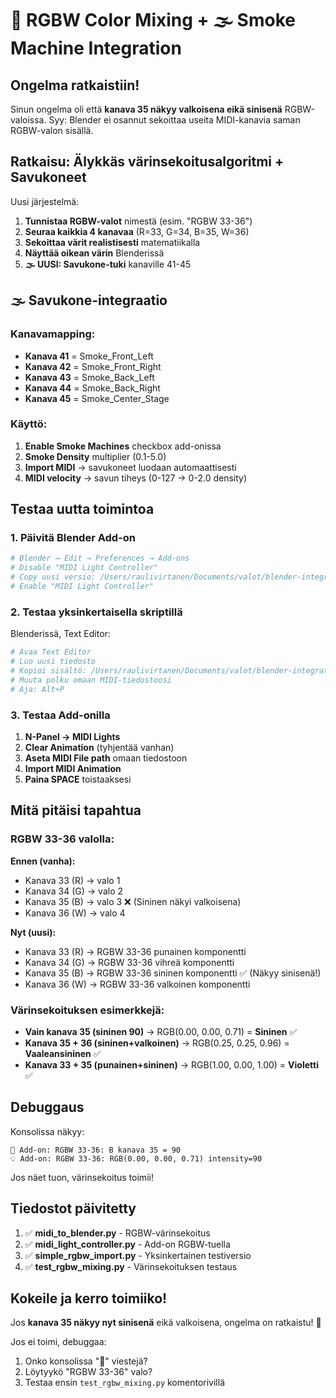 # 🎨 RGBW Color Mixing + 🌫️ Smoke Machine Integration

## Ongelma ratkaistiin! 

Sinun ongelma oli että **kanava 35 näkyy valkoisena eikä sinisenä** RGBW-valoissa. Syy: Blender ei osannut sekoittaa useita MIDI-kanavia saman RGBW-valon sisällä.

## Ratkaisu: Älykkäs värinsekoitusalgoritmi + Savukoneet

Uusi järjestelmä:
1. **Tunnistaa RGBW-valot** nimestä (esim. "RGBW 33-36")
2. **Seuraa kaikkia 4 kanavaa** (R=33, G=34, B=35, W=36)
3. **Sekoittaa värit realistisesti** matematiikalla
4. **Näyttää oikean värin** Blenderissä
5. **🌫️ UUSI: Savukone-tuki** kanaville 41-45

## 🌫️ Savukone-integraatio

### Kanavamapping:
- **Kanava 41** = Smoke_Front_Left
- **Kanava 42** = Smoke_Front_Right  
- **Kanava 43** = Smoke_Back_Left
- **Kanava 44** = Smoke_Back_Right
- **Kanava 45** = Smoke_Center_Stage

### Käyttö:
1. **Enable Smoke Machines** checkbox add-onissa
2. **Smoke Density** multiplier (0.1-5.0)
3. **Import MIDI** → savukoneet luodaan automaattisesti
4. **MIDI velocity** → savun tiheys (0-127 → 0-2.0 density)

## Testaa uutta toimintoa

### 1. Päivitä Blender Add-on

```bash
# Blender → Edit → Preferences → Add-ons
# Disable "MIDI Light Controller"
# Copy uusi versio: /Users/raulivirtanen/Documents/valot/blender-integration/midi_light_controller.py
# Enable "MIDI Light Controller"
```

### 2. Testaa yksinkertaisella skriptillä

Blenderissä, Text Editor:

```python
# Avaa Text Editor
# Luo uusi tiedosto
# Kopioi sisältö: /Users/raulivirtanen/Documents/valot/blender-integration/simple_rgbw_import.py
# Muuta polku omaan MIDI-tiedostoosi
# Aja: Alt+P
```

### 3. Testaa Add-onilla

1. **N-Panel → MIDI Lights**
2. **Clear Animation** (tyhjentää vanhan)
3. **Aseta MIDI File path** omaan tiedostoon
4. **Import MIDI Animation**
5. **Paina SPACE** toistaaksesi

## Mitä pitäisi tapahtua

### RGBW 33-36 valolla:

**Ennen (vanha):**
- Kanava 33 (R) → valo 1
- Kanava 34 (G) → valo 2  
- Kanava 35 (B) → valo 3 ❌ (Sininen näkyi valkoisena)
- Kanava 36 (W) → valo 4

**Nyt (uusi):**
- Kanava 33 (R) → RGBW 33-36 punainen komponentti
- Kanava 34 (G) → RGBW 33-36 vihreä komponentti
- Kanava 35 (B) → RGBW 33-36 sininen komponentti ✅ (Näkyy sinisenä!)
- Kanava 36 (W) → RGBW 33-36 valkoinen komponentti

### Värinsekoituksen esimerkkejä:

- **Vain kanava 35 (sininen 90)** → RGB(0.00, 0.00, 0.71) = **Sininen** ✅
- **Kanava 35 + 36 (sininen+valkoinen)** → RGB(0.25, 0.25, 0.96) = **Vaaleansininen** ✅
- **Kanava 33 + 35 (punainen+sininen)** → RGB(1.00, 0.00, 1.00) = **Violetti** ✅

## Debuggaus

Konsolissa näkyy:
```
🎨 Add-on: RGBW 33-36: B kanava 35 = 90
💡 Add-on: RGBW 33-36: RGB(0.00, 0.00, 0.71) intensity=90
```

Jos näet tuon, värinsekoitus toimii!

## Tiedostot päivitetty

1. ✅ **midi_to_blender.py** - RGBW-värinsekoitus
2. ✅ **midi_light_controller.py** - Add-on RGBW-tuella  
3. ✅ **simple_rgbw_import.py** - Yksinkertainen testiversio
4. ✅ **test_rgbw_mixing.py** - Värinsekoituksen testaus

## Kokeile ja kerro toimiiko!

Jos **kanava 35 näkyy nyt sinisenä** eikä valkoisena, ongelma on ratkaistu! 🎉

Jos ei toimi, debuggaa:
1. Onko konsolissa "🎨" viestejä?
2. Löytyykö "RGBW 33-36" valo?
3. Testaa ensin `test_rgbw_mixing.py` komentorivillä